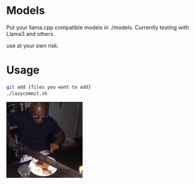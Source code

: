 # Models

Put your llama.cpp compatible models in ./models. Currently testing with Llama3 and others.

use at your own risk.

# Usage

```bash
git add {files you want to add}
./lazycommit.sh
```

<img src="image.png" width="200" height="200" />